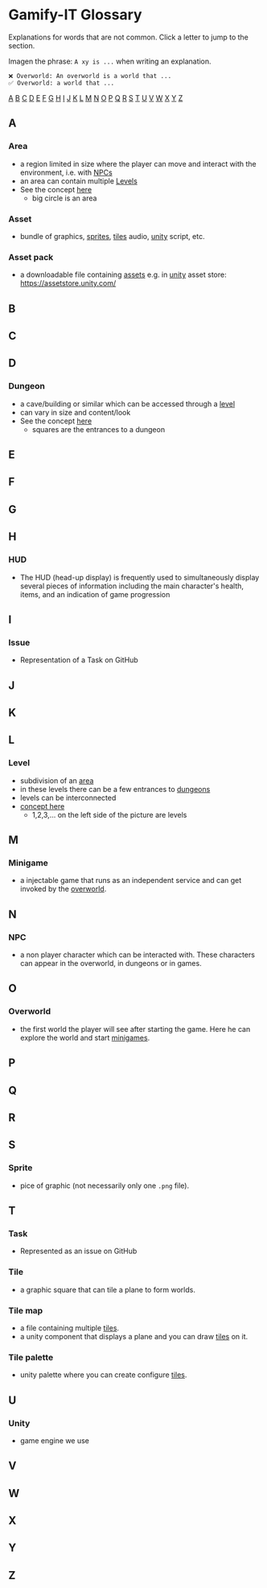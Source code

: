 # Gamify-IT Glossary

Explanations for words that are not common. Click a letter to jump to the section.

Imagen the phrase: `A xy is ...` when writing an explanation.

```
❌ Overworld: An overworld is a world that ...
✅ Overworld: a world that ...
```

[A](#a) [B](#b) [C](#c) [D](#d) [E](#e) [F](#f) [G](#g) [H](#h) [I](#i) [J](#j) [K](#k) [L](#l) [M](#m) [N](#n) [O](#o) [P](#p) [Q](#q) [R](#r) [S](#s) [T](#t) [U](#u) [V](#v) [W](#w) [X](#x) [Y](#y) [Z](#z)  

## A

### Area

- a region limited in size where the player can move and interact with the environment, i.e. with [NPCs](#npc)
- an area can contain multiple [Levels](#level)
- See the concept [here](/protocols/global/2022-06-03-protocol-1.md#overworld)
  - big circle is an area

### Asset

- bundle of graphics, [sprites](#Sprite), [tiles](#Tile) audio, [unity](#Unity) script, etc.

### Asset pack

- a downloadable file containing [assets](#Assets) e.g. in [unity](#Unity) asset store: <https://assetstore.unity.com/>

## B

## C

## D

### Dungeon

- a cave/building or similar which can be accessed through a [level](#level)
- can vary in size and content/look
- See the concept [here](/protocols/global/2022-06-03-protocol-1.md#overworld)
  - squares are the entrances to a dungeon

## E

## F

## G

## H

### HUD

- The HUD (head-up display) is frequently used to simultaneously display several pieces of information including the main character's health, items, and an indication of game progression

## I

### Issue

- Representation of a Task on GitHub

## J

## K

## L

### Level

- subdivision of an [area](#area)
- in these levels there can be a few entrances to [dungeons](#dungeon)
- levels can be interconnected
- [concept here](/protocols/global/2022-06-03-protocol-1.md#overworld)
  - 1,2,3,... on the left side of the picture are levels

## M

### Minigame

- a injectable game that runs as an independent service and can get invoked by the [overworld](#Overworld).

## N

### NPC

- a non player character which can be interacted with. These characters can appear in the overworld, in dungeons or in games.

## O

### Overworld

- the first world the player will see after starting the game. Here he can explore the world and start [minigames](#Minigame).

## P

## Q

## R

## S

### Sprite

- pice of graphic (not necessarily only one `.png` file).

## T

### Task

- Represented as an issue on GitHub

### Tile

- a graphic square that can tile a plane to form worlds.

### Tile map

- a file containing multiple [tiles](#Tile).
- a unity component that displays a plane and you can draw [tiles](#Tile) on it.

### Tile palette

- unity palette where you can create configure [tiles](#Tile).

## U

### Unity

- game engine we use

## V

## W

## X

## Y

## Z
